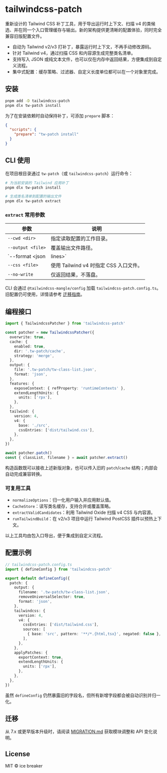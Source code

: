 # tailwindcss-patch

重新设计的 Tailwind CSS 补丁工具，用于导出运行时上下文、扫描 v4 的类候选、并在同一个入口管理缓存与输出。新的架构提供更清晰的配置体验，同时完全兼容旧版配置文件。

- 自动为 Tailwind v2/v3 打补丁，暴露运行时上下文，不再手动修改源码。
- 针对 Tailwind v4，通过扫描 CSS 和内容源生成完整类名清单。
- 支持写入 JSON 或纯文本文件，也可以仅在内存中返回结果，方便集成到自定义流程。
- 集中式配置：缓存策略、过滤器、自定义长度单位都可以在一个对象里完成。

## 安装

```bash
pnpm add -D tailwindcss-patch
pnpm dlx tw-patch install
```

为了在安装依赖时自动保持补丁，可添加 `prepare` 脚本：

```json
{
  "scripts": {
    "prepare": "tw-patch install"
  }
}
```

## CLI 使用

在项目根目录通过 `tw-patch`（或 `tailwindcss-patch`）运行命令：

```bash
# 为当前安装的 Tailwind 应用补丁
pnpm dlx tw-patch install

# 生成类名清单到配置的输出文件
pnpm dlx tw-patch extract
```

### `extract` 常用参数

| 参数 | 说明 |
| --- | --- |
| `--cwd <dir>` | 指定读取配置的工作目录。 |
| `--output <file>` | 覆盖输出文件路径。 |
| `--format <json|lines>` | 切换 JSON（默认）或换行分隔的纯文本。 |
| `--css <file>` | 使用 Tailwind v4 时指定 CSS 入口文件。 |
| `--no-write` | 仅返回结果，不落盘。 |

CLI 会通过 `@tailwindcss-mangle/config` 加载 `tailwindcss-patch.config.ts`。旧配置仍可使用，详情请参考 [迁移指南](./MIGRATION.md)。

## 编程接口

```ts
import { TailwindcssPatcher } from 'tailwindcss-patch'

const patcher = new TailwindcssPatcher({
  overwrite: true,
  cache: {
    enabled: true,
    dir: '.tw-patch/cache',
    strategy: 'merge',
  },
  output: {
    file: '.tw-patch/tw-class-list.json',
    format: 'json',
  },
  features: {
    exposeContext: { refProperty: 'runtimeContexts' },
    extendLengthUnits: {
      units: ['rpx'],
    },
  },
  tailwind: {
    version: 4,
    v4: {
      base: './src',
      cssEntries: ['dist/tailwind.css'],
    },
  },
})

await patcher.patch()
const { classList, filename } = await patcher.extract()
```

构造函数既可以接收上述新版对象，也可以传入旧的 `patch`/`cache` 结构；内部会自动完成兼容转换。

### 可复用工具

- `normalizeOptions`：归一化用户输入并应用默认值。
- `CacheStore`：读写类名缓存，支持合并或覆盖策略。
- `extractValidCandidates`：利用 Tailwind Oxide 扫描 v4 CSS 与内容源。
- `runTailwindBuild`：在 v2/v3 项目中运行 Tailwind PostCSS 插件以预热上下文。

以上工具均由包入口导出，便于集成到自定义流程。

## 配置示例

```ts
// tailwindcss-patch.config.ts
import { defineConfig } from 'tailwindcss-patch'

export default defineConfig({
  patch: {
    output: {
      filename: '.tw-patch/tw-class-list.json',
      removeUniversalSelector: true,
      format: 'json',
    },
    tailwindcss: {
      version: 4,
      v4: {
        cssEntries: ['dist/tailwind.css'],
        sources: [
          { base: 'src', pattern: '**/*.{html,tsx}', negated: false },
        ],
      },
    },
    applyPatches: {
      exportContext: true,
      extendLengthUnits: {
        units: ['rpx'],
      },
    },
  },
})
```

虽然 `defineConfig` 仍然暴露旧的字段名，但所有新增字段都会被自动识别并归一化。

## 迁移

从 7.x 或更早版本升级时，请阅读 [MIGRATION.md](./MIGRATION.md) 获取模块调整和 API 变化说明。

## License

MIT © ice breaker
